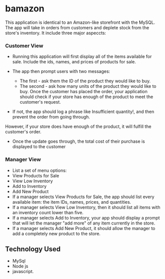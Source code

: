 # bamazon

This application is identical to an Amazon-like storefront with the MySQL. The app will take in orders from customers and deplete stock from the store's inventory. It include three major aspeccts:

### Customer View

- Running this application will first display all of the items available for sale. Include the ids, names, and prices of products for sale.
- The app then prompt users with two messages:

  - The first - ask them the ID of the product they would like to buy.
  - The second - ask how many units of the product they would like to buy.
    Once the customer has placed the order, your application should check if your store has enough of the product to meet the customer's request.

- If not, the app should log a phrase like Insufficient quantity!, and then prevent the order from going through.

However, if your store does have enough of the product, it will fulfill the customer's order.

- Once the update goes through, the total cost of their purchase is displayed to the customer

### Manager View

- List a set of menu options:
- View Products for Sale
- View Low Inventory
- Add to Inventory
- Add New Product
- If a manager selects View Products for Sale, the app should list every available item: the item IDs, names, prices, and quantities.
- If a manager selects View Low Inventory, then it should list all items with an inventory count lower than five.
- If a manager selects Add to Inventory, your app should display a prompt that will let the manager "add more" of any item currently in the store.
- If a manager selects Add New Product, it should allow the manager to add a completely new product to the store.

## Technology Used

- MySql
- Node js
- javascript.
